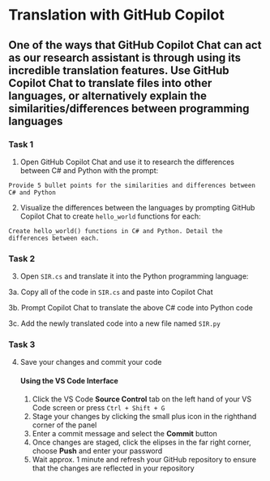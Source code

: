 # Translation with GitHub Copilot

## One of the ways that GitHub Copilot Chat can act as our research assistant is through using its incredible translation features. Use GitHub Copilot Chat to translate files into other languages, or alternatively explain the similarities/differences between programming languages

### Task 1

1. Open GitHub Copilot Chat and use it to research the differences between C# and Python with the prompt: 

```
Provide 5 bullet points for the similarities and differences between C# and Python
```

2. Visualize the differences between the languages by prompting GitHub Copilot Chat to create `hello_world` functions for each:

```
Create hello_world() functions in C# and Python. Detail the differences between each.
```

### Task 2

3. Open `SIR.cs` and translate it into the Python programming language:


  3a. Copy all of the code in `SIR.cs` and paste into Copilot Chat

  3b. Prompt Copilot Chat to translate the above C# code into Python code

  3c. Add the newly translated code into a new file named `SIR.py`

### Task 3

4. Save your changes and commit your code

    #### Using the VS Code Interface

    1. Click the VS Code **Source Control** tab on the left hand of your VS Code screen or press `Ctrl + Shift + G` 
    2. Stage your changes by clicking the small plus icon in the righthand corner of the panel
    3. Enter a commit message and select the **Commit** button
    4. Once changes are staged, click the elipses in the far right corner, choose **Push** and enter your password
    5. Wait approx. 1 minute and refresh your GitHub repository to ensure that the changes are reflected in your repository